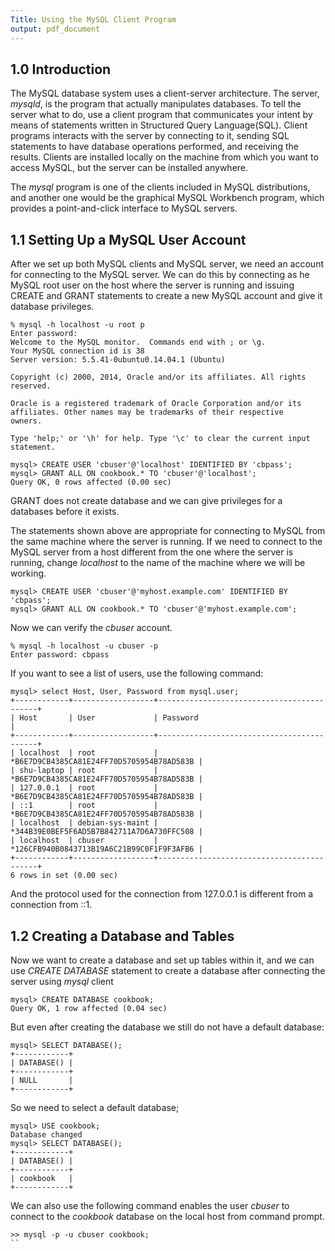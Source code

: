 ```yaml
---
Title: Using the MySQL Client Program
output: pdf_document
---
```


## 1.0 Introduction
The MySQL database system uses a client-server architecture. The server, _mysqld_, is the program that actually manipulates databases. To tell the server what to do, use a client program that communicates your intent by means of statements written in Structured Query Language(SQL). Client programs interacts with the server by connecting to it, sending SQL statements to have database operations performed, and receiving the results. Clients are installed locally on the machine from which you want to access MySQL, but the server can be installed anywhere.

The _mysql_ program is one of the clients included in MySQL distributions, and another one would be the graphical MySQL Workbench program, which provides a point-and-click interface to MySQL servers.

## 1.1 Setting Up a MySQL User Account
After we set up both MySQL clients and MySQL server, we need an account for connecting to the MySQL server. We can do this by connecting as he MySQL root user on the host where the server is running and issuing CREATE and GRANT statements to create a new MySQL account and give it database privileges.
```
% mysql -h localhost -u root p
Enter password: 
Welcome to the MySQL monitor.  Commands end with ; or \g.
Your MySQL connection id is 38
Server version: 5.5.41-0ubuntu0.14.04.1 (Ubuntu)

Copyright (c) 2000, 2014, Oracle and/or its affiliates. All rights reserved.

Oracle is a registered trademark of Oracle Corporation and/or its
affiliates. Other names may be trademarks of their respective
owners.

Type 'help;' or '\h' for help. Type '\c' to clear the current input statement.

mysql> CREATE USER 'cbuser'@'localhost' IDENTIFIED BY 'cbpass';
mysql> GRANT ALL ON cookbook.* TO 'cbuser'@'localhost';
Query OK, 0 rows affected (0.00 sec)
```
GRANT does not create database and we can give privileges for a databases before it exists.

The statements shown above are appropriate for connecting to MySQL from the same machine where the server is running. If we need to connect to the MySQL server from a host different from the one where the server is running, change _localhost_ to the name of the machine where we will be working.
```
mysql> CREATE USER 'cbuser'@'myhost.example.com' IDENTIFIED BY 'cbpass';
mysql> GRANT ALL ON cookbook.* TO 'cbuser'@'myhost.example.com';
```
Now we can verify the *cbuser* account.
```
% mysql -h localhost -u cbuser -p
Enter password: cbpass
```
If you want to see a list of users, use the following command:
```
mysql> select Host, User, Password from mysql.user;
+------------+------------------+-------------------------------------------+
| Host       | User             | Password                                  |
+------------+------------------+-------------------------------------------+
| localhost  | root             | *B6E7D9CB4385CA81E24FF70D5705954B78AD583B |
| shu-laptop | root             | *B6E7D9CB4385CA81E24FF70D5705954B78AD583B |
| 127.0.0.1  | root             | *B6E7D9CB4385CA81E24FF70D5705954B78AD583B |
| ::1        | root             | *B6E7D9CB4385CA81E24FF70D5705954B78AD583B |
| localhost  | debian-sys-maint | *344B39E0BEF5F6AD5B7B842711A7D6A730FFC508 |
| localhost  | cbuser           | *126CFB940B0843713B19A6C21B99C0F1F9F3AFB6 |
+------------+------------------+-------------------------------------------+
6 rows in set (0.00 sec)
```
And the protocol used for the connection from 127.0.0.1 is different from a connection from ::1.

## 1.2 Creating a Database and Tables
Now we want to create a database and set up tables within it, and we can use *CREATE DATABASE* statement to create a database after connecting the server using *mysql* client
```
mysql> CREATE DATABASE cookbook;
Query OK, 1 row affected (0.04 sec)
```
But even after creating the database we still do not have a default database:
```
mysql> SELECT DATABASE();
+------------+
| DATABASE() |
+------------+
| NULL       |
+------------+
```
So we need to select a default database;
```
mysql> USE cookbook;
Database changed
mysql> SELECT DATABASE();
+------------+
| DATABASE() |
+------------+
| cookbook   |
+------------+
```
We can also use the following command enables the user *cbuser* to connect to the *cookbook* database on the local host from command prompt.
```
>> mysql -p -u cbuser cookbook;
``





